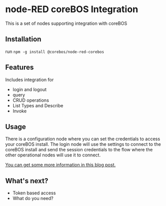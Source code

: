 # node-RED coreBOS Integration

This is a set of nodes supporting integration with coreBOS

## Installation
run `npm -g install @corebos/node-red-corebos`

## Features
Includes integration for

- login and logout
- query
- CRUD operations
- List Types and Describe
- Invoke

## Usage

There is a configuration node where you can set the credentials to access your coreBOS install. The login node will use the settings to connect to the coreBOS install and send the session credentials to the flow where the other operational nodes will use it to connect.

[You can get some more information in this blog post.](https://joebordes.com/)

## What's next?

- Token based access
- What do you need?
